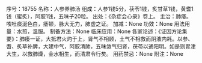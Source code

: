 序号：18755
名称：人参养肺汤
组成：人参1钱5分，茯苓1钱，炙甘草1钱，黄耆1钱（蜜炙），阿胶1钱，五味子20粒。
出处：《杂症会心录》卷上。
主治：肺痿。咳吐痰涎色白，痿顿，脉大无力，肺虚之证。
加减：None
功效：None
用法用量：水煎，温服。
制备方法：None
临床应用：None
各家论述：《证因方论集要》：肺痿一证，大抵君火灼于上，肾气不相顾，土气不相救而阴液内耗。以参、耆、炙草补脾，大建中气，阿胶清肺，五味敛气归肾，茯苓以通阳明。如是则胃津大生，以救肺燥，金水相生，而清肃令行矣。
用药禁忌：None
附注：None
